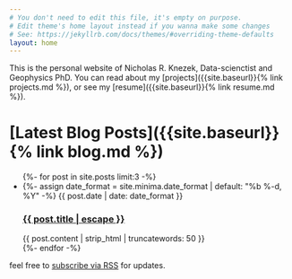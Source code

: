 ```yaml
---
# You don't need to edit this file, it's empty on purpose.
# Edit theme's home layout instead if you wanna make some changes
# See: https://jekyllrb.com/docs/themes/#overriding-theme-defaults
layout: home
---
```


<!-- # Nicholas R. Knezek -->
This is the personal website of Nicholas R. Knezek, Data-scienctist and Geophysics PhD. You can read about my [projects]({{site.baseurl}}{% link projects.md %}), or see my [resume]({{site.baseurl}}{% link resume.md %}).

# [Latest Blog Posts]({{site.baseurl}}{% link blog.md %})
<div class="home">
    <ul class="post-list">
      {%- for post in site.posts limit:3 -%}
      <li>
        {%- assign date_format = site.minima.date_format | default: "%b %-d, %Y" -%}
        <span class="post-meta">{{ post.date | date: date_format }}</span>
        <h3>
          <a class="post-link" href="{{ post.url | relative_url }}">
            {{ post.title | escape }}
          </a>
        </h3>
        {{ post.content | strip_html | truncatewords: 50 }}
      </li>
      {%- endfor -%}
    </ul>
</div>
feel free to <a href="{{ "/feed.xml" | relative_url }}">subscribe via RSS</a> for updates.
